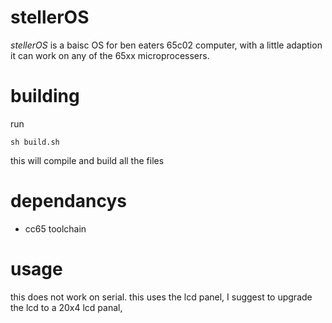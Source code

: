 # stellerOS
_stellerOS_ is a baisc OS for ben eaters 65c02 computer, with a little adaption it can work on any of the 65xx microprocessers.
# building
run
```
sh build.sh
```
this will compile and build all the files

# dependancys
- cc65 toolchain


# usage
this does not work on serial. this uses the lcd panel, I suggest to upgrade the lcd to a 20x4 lcd panal,